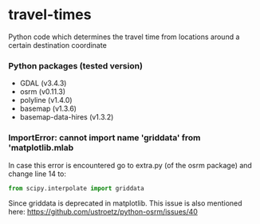 # travel-times
Python code which determines the travel time from locations around a certain destination coordinate

### Python packages (tested version)
- GDAL					(v3.4.3)
- osrm					(v0.11.3)
- polyline 				(v1.4.0)
- basemap 				(v1.3.6)
- basemap-data-hires 	(v1.3.2)

### ImportError: cannot import name 'griddata' from 'matplotlib.mlab
In case this error is encountered go to extra.py (of the osrm package) and change line 14 to:
```python
from scipy.interpolate import griddata
```

Since griddata is deprecated in matplotlib. This issue is also mentioned here:
https://github.com/ustroetz/python-osrm/issues/40